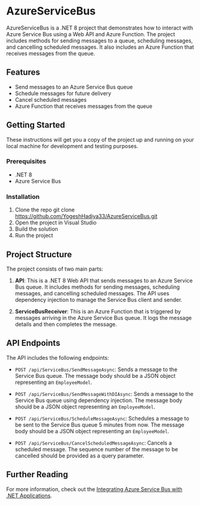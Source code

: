 # AzureServiceBus

AzureServiceBus is a .NET 8 project that demonstrates how to interact with Azure Service Bus using a Web API and Azure Function. The project includes methods for sending messages to a queue, scheduling messages, and cancelling scheduled messages. It also includes an Azure Function that receives messages from the queue.

## Features

- Send messages to an Azure Service Bus queue
- Schedule messages for future delivery
- Cancel scheduled messages
- Azure Function that receives messages from the queue

## Getting Started

These instructions will get you a copy of the project up and running on your local machine for development and testing purposes.

### Prerequisites

- .NET 8
- Azure Service Bus

### Installation

1. Clone the repo git clone https://github.com/YogeshHadiya33/AzureServiceBus.git
2. Open the project in Visual Studio
3. Build the solution
4. Run the project

## Project Structure

The project consists of two main parts:

1. **API**: This is a .NET 8 Web API that sends messages to an Azure Service Bus queue. It includes methods for sending messages, scheduling messages, and cancelling scheduled messages. The API uses dependency injection to manage the Service Bus client and sender.

2. **ServiceBusReceiver**: This is an Azure Function that is triggered by messages arriving in the Azure Service Bus queue. It logs the message details and then completes the message.

## API Endpoints

The API includes the following endpoints:

- `POST /api/ServiceBus/SendMessageAsync`: Sends a message to the Service Bus queue. The message body should be a JSON object representing an `EmployeeModel`.

- `POST /api/ServiceBus/SendMessageWithDIAsync`: Sends a message to the Service Bus queue using dependency injection. The message body should be a JSON object representing an `EmployeeModel`.

- `POST /api/ServiceBus/ScheduleMessageAsync`: Schedules a message to be sent to the Service Bus queue 5 minutes from now. The message body should be a JSON object representing an `EmployeeModel`.

- `POST /api/ServiceBus/CancelScheduledMessageAsync`: Cancels a scheduled message. The sequence number of the message to be cancelled should be provided as a query parameter.



## Further Reading

For more information, check out the [Integrating Azure Service Bus with .NET Applications](https://www.yogeshhadiya.in/2024/05/integrating-azure-service-bus-with-net.html).
   
